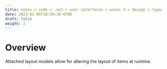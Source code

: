 ```yaml
---
title: notes > code > .net > user interfaces > winui 3 > design > layouts > attached layouts
date: 2023-01-05T18:50:36-0700
draft: false
weight: 1
---
```

# Overview
Attached layout models allow for altering the layout of items at runtime.

